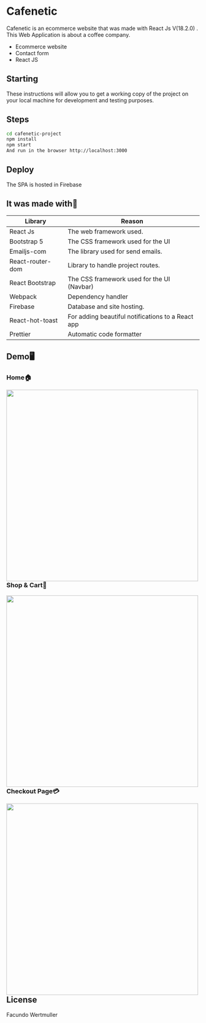 # Cafenetic

Cafenetic is an ecommerce website that was made with React Js V(18.2.0) . This Web Application is about a coffee company.

-   Ecommerce website
-   Contact form
-   React JS

## Starting

These instructions will allow you to get a working copy of the project on your local machine for development and testing purposes.

## Steps

```sh
cd cafenetic-project
npm install
npm start
And run in the browser http://localhost:3000
```

## Deploy

The SPA is hosted in Firebase

## It was made with👷

| Library          | Reason                                            |
| ---------------- | ------------------------------------------------- |
| React Js         | The web framework used.                           |
| Bootstrap 5      | The CSS framework used for the UI                 |
| Emailjs-com      | The library used for send emails.                 |
| React-router-dom | Library to handle project routes.                 |
| React Bootstrap  | The CSS framework used for the UI (Navbar)        |
| Webpack          | Dependency handler                                |
| Firebase         | Database and site hosting.                        |
| React-hot-toast  | For adding beautiful notifications to a React app |
| Prettier         | Automatic code formatter                          |

## Demo🖥️ ️

### Home🏠

<img align='left' src='https://media2.giphy.com/media/zqbzERG0unPgXViZl2/giphy.gif?cid=790b76110a996b92464e9901c4f86a274ac1b74082623a50&rid=giphy.gif&ct=g' width='500'>

### Shop & Cart🛒

<img align='left' src='https://media2.giphy.com/media/FcqD07SjSZY33Mumca/giphy.gif?cid=790b76116b5903bd0a2e83af6adf5a8bad8b1c6dd26d9a72&rid=giphy.gif&ct=g' width='500'>

### Checkout Page💳

<img align='left' src='https://media1.giphy.com/media/dlHMb2AEOZri5SClgd/giphy.gif?cid=790b76114442d32371348b79776ae29b972fb8a756c5c7a9&rid=giphy.gif&ct=g' width='500'>

## License

Facundo Wertmuller
